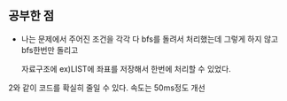 
## 공부한 점

- 나는 문제에서 주어진 조건을 각각 다 bfs를 돌려서 처리했는데 그렇게 하지 않고 bfs한번만 돌리고

  자료구조에 ex)LIST에 좌표를 저장해서 한번에 처리할 수 있었다.

2와 같이 코드를 확실히 줄일 수 있다. 속도는 50ms정도 개선
